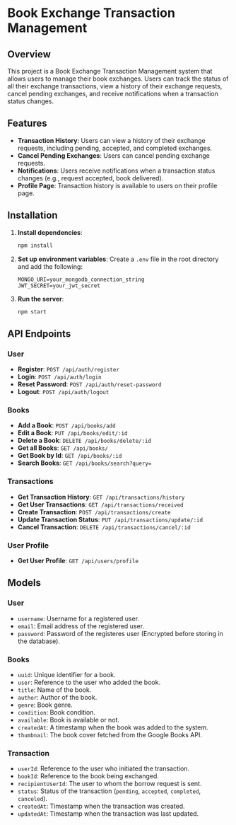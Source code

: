 # Book Exchange Transaction Management

## Overview

This project is a Book Exchange Transaction Management system that allows users to manage their book exchanges. Users can track the status of all their exchange transactions, view a history of their exchange requests, cancel pending exchanges, and receive notifications when a transaction status changes.

## Features

- **Transaction History**: Users can view a history of their exchange requests, including pending, accepted, and completed exchanges.
- **Cancel Pending Exchanges**: Users can cancel pending exchange requests.
- **Notifications**: Users receive notifications when a transaction status changes (e.g., request accepted, book delivered).
- **Profile Page**: Transaction history is available to users on their profile page.

## Installation

1. **Install dependencies**:
    ```bash
    npm install
    ```

2. **Set up environment variables**:
    Create a `.env` file in the root directory and add the following:
    ```env
    MONGO_URI=your_mongodb_connection_string
    JWT_SECRET=your_jwt_secret
    ```

3. **Run the server**:
    ```bash
    npm start
    ```

## API Endpoints

### User

- **Register**: `POST /api/auth/register`
- **Login**: `POST /api/auth/login`
- **Reset Password**: `POST /api/auth/reset-password`
- **Logout**: `POST /api/auth/logout`

### Books

- **Add a Book**: `POST /api/books/add`
- **Edit a Book**: `PUT /api/books/edit/:id`
- **Delete a Book**: `DELETE /api/books/delete/:id`
- **Get all Books**: `GET /api/books/`
- **Get Book by Id**: `GET /api/books/:id`
- **Search Books**: `GET /api/books/search?query=`

### Transactions

- **Get Transaction History**: `GET /api/transactions/history`
- **Get User Transactions**: `GET /api/transactions/received`
- **Create Transaction**: `POST /api/transactions/create`
- **Update Transaction Status**: `PUT /api/transactions/update/:id`
- **Cancel Transaction**: `DELETE /api/transactions/cancel/:id`

### User Profile

- **Get User Profile**: `GET /api/users/profile`

## Models

### User

- `username`: Username for a registered user.
- `email`: Email address of the registered user.
- `password`: Password of the registeres user (Encrypted before storing in the database).

### Books

- `uuid`: Unique identifier for a book.
- `user`: Reference to the user who added the book.
- `title`: Name of the book.
- `author`: Author of the book.
- `genre`: Book genre.
- `condition`: Book condition.
- `available`: Book is available or not.
- `createdAt`: A timestamp when the book was added to the system.
- `thumbnail`: The book cover fetched from the Google Books API.

### Transaction

- `userId`: Reference to the user who initiated the transaction.
- `bookId`: Reference to the book being exchanged.
- `recipientUserId`: The user to whom the borrow request is sent.
- `status`: Status of the transaction (`pending`, `accepted`, `completed`, `canceled`).
- `createdAt`: Timestamp when the transaction was created.
- `updatedAt`: Timestamp when the transaction was last updated.